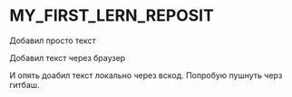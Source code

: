 # MY_FIRST_LERN_REPOSIT
Добавил просто текст

Добавил текст через браузер

И опять доабил текст локально через вскод. Попробую пушнуть черз гитбаш.
